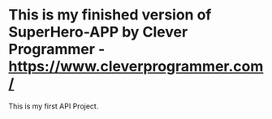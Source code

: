 # This is my finished version of SuperHero-APP by Clever Programmer - https://www.cleverprogrammer.com/

This is my first API Project.

